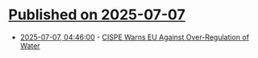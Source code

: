 # [Published on 2025-07-07](index.md)

* [2025-07-07, 04:46:00](https://soylentnews.org/article.pl?sid=25/07/06/1250244&from=rss) - [CISPE Warns EU Against Over-Regulation of Water](https://soylentnews.org/article.pl?sid=25/07/06/1250244&from=rss)
